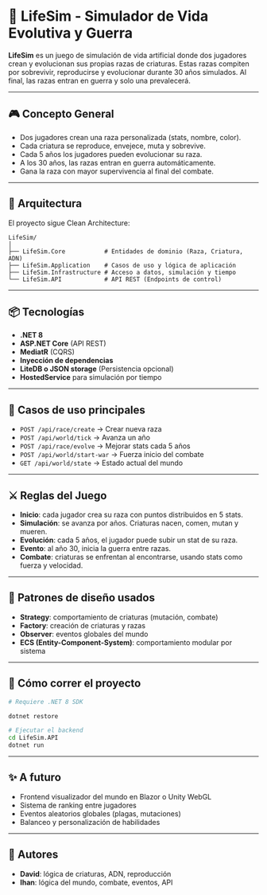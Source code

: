 # 🧬 LifeSim - Simulador de Vida Evolutiva y Guerra

**LifeSim** es un juego de simulación de vida artificial donde dos jugadores crean y evolucionan sus propias razas de criaturas. Estas razas compiten por sobrevivir, reproducirse y evolucionar durante 30 años simulados. Al final, las razas entran en guerra y solo una prevalecerá.

---

## 🎮 Concepto General

- Dos jugadores crean una raza personalizada (stats, nombre, color).
- Cada criatura se reproduce, envejece, muta y sobrevive.
- Cada 5 años los jugadores pueden evolucionar su raza.
- A los 30 años, las razas entran en guerra automáticamente.
- Gana la raza con mayor supervivencia al final del combate.

---

## 🧱 Arquitectura

El proyecto sigue Clean Architecture:

```
LifeSim/
│
├── LifeSim.Core           # Entidades de dominio (Raza, Criatura, ADN)
├── LifeSim.Application    # Casos de uso y lógica de aplicación
├── LifeSim.Infrastructure # Acceso a datos, simulación y tiempo
└── LifeSim.API            # API REST (Endpoints de control)
```

---

## 📦 Tecnologías

- **.NET 8**
- **ASP.NET Core** (API REST)
- **MediatR** (CQRS)
- **Inyección de dependencias**
- **LiteDB o JSON storage** (Persistencia opcional)
- **HostedService** para simulación por tiempo

---

## 🚀 Casos de uso principales

- `POST /api/race/create` → Crear nueva raza
- `POST /api/world/tick` → Avanza un año
- `POST /api/race/evolve` → Mejorar stats cada 5 años
- `POST /api/world/start-war` → Fuerza inicio del combate
- `GET /api/world/state` → Estado actual del mundo

---

## ⚔️ Reglas del Juego

- **Inicio**: cada jugador crea su raza con puntos distribuidos en 5 stats.
- **Simulación**: se avanza por años. Criaturas nacen, comen, mutan y mueren.
- **Evolución**: cada 5 años, el jugador puede subir un stat de su raza.
- **Evento**: al año 30, inicia la guerra entre razas.
- **Combate**: criaturas se enfrentan al encontrarse, usando stats como fuerza y velocidad.

---

## 🧠 Patrones de diseño usados

- **Strategy**: comportamiento de criaturas (mutación, combate)
- **Factory**: creación de criaturas y razas
- **Observer**: eventos globales del mundo
- **ECS (Entity-Component-System)**: comportamiento modular por sistema

---

## 🔧 Cómo correr el proyecto

```bash
# Requiere .NET 8 SDK

dotnet restore

# Ejecutar el backend
cd LifeSim.API
dotnet run
```

---

## ✨ A futuro

- Frontend visualizador del mundo en Blazor o Unity WebGL
- Sistema de ranking entre jugadores
- Eventos aleatorios globales (plagas, mutaciones)
- Balanceo y personalización de habilidades

---

## 👥 Autores

- **David**: lógica de criaturas, ADN, reproducción
- **Ihan**: lógica del mundo, combate, eventos, API

